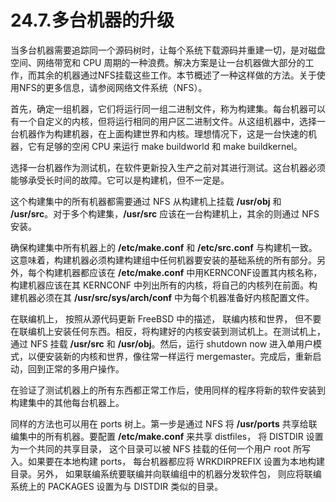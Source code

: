 # 24.7.多台机器的升级

当多台机器需要追踪同一个源码树时，让每个系统下载源码并重建一切，是对磁盘空间、网络带宽和 CPU 周期的一种浪费。解决方案是让一台机器做大部分的工作，而其余的机器通过NFS挂载这些工作。本节概述了一种这样做的方法。关于使用NFS的更多信息，请参阅网络文件系统（NFS）。

首先，确定一组机器，它们将运行同一组二进制文件，称为构建集。每台机器可以有一个自定义的内核，但将运行相同的用户区二进制文件。从这组机器中，选择一台机器作为构建机器，在上面构建世界和内核。理想情况下，这是一台快速的机器，它有足够的空闲 CPU 来运行 make buildworld 和 make buildkernel。

选择一台机器作为测试机，在软件更新投入生产之前对其进行测试。这台机器必须能够承受长时间的故障。它可以是构建机，但不一定是。

这个构建集中的所有机器都需要通过 NFS 从构建机上挂载  **/usr/obj**  和  **/usr/src**。对于多个构建集，**/usr/src**  应该在一台构建机上，其余的则通过 NFS 安装。

确保构建集中所有机器上的 **/etc/make.conf** 和 **/etc/src.conf** 与构建机一致。这意味着，构建机器必须构建构建组中任何机器要安装的基础系统的所有部分。另外，每个构建机器都应该在  **/etc/make.conf**  中用KERNCONF设置其内核名称，构建机器应该在其 KERNCONF 中列出所有的内核，将自己的内核列在前面。构建机器必须在其  **/usr/src/sys/arch/conf**  中为每个机器准备好内核配置文件。

在联编机上， 按照从源代码更新 FreeBSD 中的描述， 联编内核和世界， 但不要在联编机上安装任何东西。相反，将构建好的内核安装到测试机上。在测试机上，通过 NFS 挂载  **/usr/src**  和  **/usr/obj**。然后，运行 shutdown now 进入单用户模式，以便安装新的内核和世界，像往常一样运行 mergemaster。完成后，重新启动，回到正常的多用户操作。

在验证了测试机器上的所有东西都正常工作后，使用同样的程序将新的软件安装到构建集中的其他每台机器上。

同样的方法也可以用在 ports 树上。第一步是通过 NFS 将  **/usr/ports**  共享给联编集中的所有机器。要配置  **/etc/make.conf** 来共享 distfiles， 将 DISTDIR 设置为一个共同的共享目录， 这个目录可以被 NFS 挂载的任何一个用户 root 所写入。如果要在本地构建 ports， 每台机器都应将 WRKDIRPREFIX 设置为本地构建目录。另外， 如果联编系统要联编并向联编组中的机器分发软件包， 则应将联编系统上的 PACKAGES 设置为与 DISTDIR 类似的目录。
